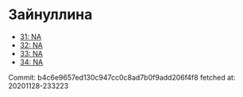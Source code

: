 # Зайнуллина
- [31: NA](31.md)
- [32: NA](32.md)
- [33: NA](33.md)
- [34: NA](34.md)

Commit: b4c6e9657ed130c947cc0c8ad7b0f9add206f4f8
 fetched at: 20201128-233223
